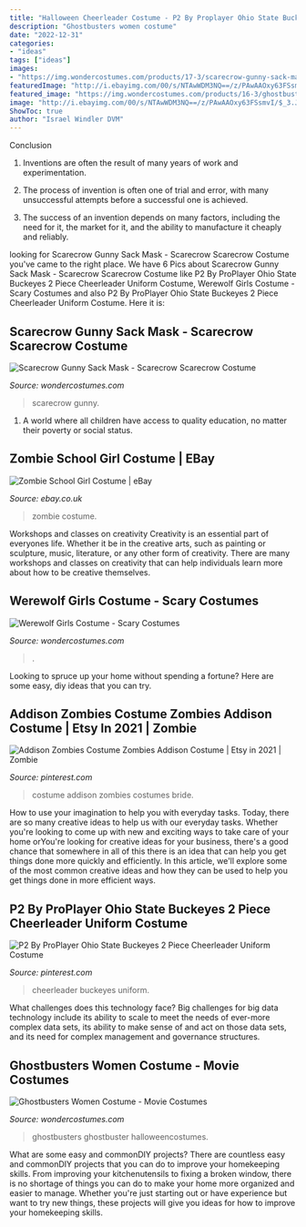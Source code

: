 ```yaml
---
title: "Halloween Cheerleader Costume - P2 By Proplayer Ohio State Buckeyes 2 Piece Cheerleader Uniform Costume"
description: "Ghostbusters women costume"
date: "2022-12-31"
categories:
- "ideas"
tags: ["ideas"]
images:
- "https://img.wondercostumes.com/products/17-3/scarecrow-gunny-sack-mask.jpg"
featuredImage: "http://i.ebayimg.com/00/s/NTAwWDM3NQ==/z/PAwAAOxy63FSsmvI/$_3.JPG?set_id=2"
featured_image: "https://img.wondercostumes.com/products/16-3/ghostbusters-women.jpg"
image: "http://i.ebayimg.com/00/s/NTAwWDM3NQ==/z/PAwAAOxy63FSsmvI/$_3.JPG?set_id=2"
ShowToc: true
author: "Israel Windler DVM"
---
```



Conclusion
1. Inventions are often the result of many years of work and experimentation.
2. The process of invention is often one of trial and error, with many unsuccessful attempts before a successful one is achieved.

3. The success of an invention depends on many factors, including the need for it, the market for it, and the ability to manufacture it cheaply and reliably.

	

		
looking for Scarecrow Gunny Sack Mask - Scarecrow Scarecrow Costume you've came to the right place. We have 6 Pics about Scarecrow Gunny Sack Mask - Scarecrow Scarecrow Costume like P2 By ProPlayer Ohio State Buckeyes 2 Piece Cheerleader Uniform Costume, Werewolf Girls Costume - Scary Costumes and also P2 By ProPlayer Ohio State Buckeyes 2 Piece Cheerleader Uniform Costume. Here it is:
		
    
## Scarecrow Gunny Sack Mask - Scarecrow Scarecrow Costume

<img loading=lazy src="https://img.wondercostumes.com/products/17-3/scarecrow-gunny-sack-mask.jpg" onerror="this.onerror=null;this.src='https://tse3.mm.bing.net/th?id=OIP.khVvVWl2SXCtz7LnNrhYTQHaKX&amp;pid=15.1';" alt="Scarecrow Gunny Sack Mask - Scarecrow Scarecrow Costume">

_Source: wondercostumes.com_

>scarecrow gunny. 

	

1. A world where all children have access to quality education, no matter their poverty or social status. 

    
## Zombie School Girl Costume | EBay

<img loading=lazy src="http://i.ebayimg.com/00/s/NTAwWDM3NQ==/z/PAwAAOxy63FSsmvI/$_3.JPG?set_id=2" onerror="this.onerror=null;this.src='https://tse4.mm.bing.net/th?id=OIP.pnwnrFKiKC_FIaW5o-7xogAAAA&amp;pid=15.1';" alt="Zombie School Girl Costume | eBay">

_Source: ebay.co.uk_

>zombie costume. 

	

Workshops and classes on creativity
Creativity is an essential part of everyones life. Whether it be in the creative arts, such as painting or sculpture, music, literature, or any other form of creativity. There are many workshops and classes on creativity that can help individuals learn more about how to be creative themselves.

    
## Werewolf Girls Costume - Scary Costumes

<img loading=lazy src="https://img.wondercostumes.com/products/17-3/girls-werewolf-costume.jpg" onerror="this.onerror=null;this.src='https://tse4.mm.bing.net/th?id=OIP.inVOLq763nT3ziW6fjauWwHaKX&amp;pid=15.1';" alt="Werewolf Girls Costume - Scary Costumes">

_Source: wondercostumes.com_

>. 

	

Looking to spruce up your home without spending a fortune? Here are some easy, diy ideas that you can try. 

    
## Addison Zombies Costume Zombies Addison Costume | Etsy In 2021 | Zombie

<img loading=lazy src="https://i.pinimg.com/736x/6c/e4/61/6ce461fd1cad02f547e4de158a499451.jpg" onerror="this.onerror=null;this.src='https://tse2.mm.bing.net/th?id=OIP.y2ZzKqW8KyO35J43aZJ22QHaLH&amp;pid=15.1';" alt="Addison Zombies Costume Zombies Addison Costume | Etsy in 2021 | Zombie">

_Source: pinterest.com_

>costume addison zombies costumes bride. 

	

How to use your imagination to help you with everyday tasks.
Today, there are so many creative ideas to help us with our everyday tasks. Whether you're looking to come up with new and exciting ways to take care of your home orYou're looking for creative ideas for your business, there's a good chance that somewhere in all of this there is an idea that can help you get things done more quickly and efficiently. In this article, we'll explore some of the most common creative ideas and how they can be used to help you get things done in more efficient ways.

    
## P2 By ProPlayer Ohio State Buckeyes 2 Piece Cheerleader Uniform Costume

<img loading=lazy src="https://i.pinimg.com/736x/87/64/a7/8764a7d9961c2e0c33faf4eba6091db8--ohio-state-buckeyes.jpg" onerror="this.onerror=null;this.src='https://tse4.mm.bing.net/th?id=OIP.du2sNhJsHZ7VuhVNt-gtXADYEg&amp;pid=15.1';" alt="P2 By ProPlayer Ohio State Buckeyes 2 Piece Cheerleader Uniform Costume">

_Source: pinterest.com_

>cheerleader buckeyes uniform. 

	

What challenges does this technology face?
Big challenges for big data technology include its ability to scale to meet the needs of ever-more complex data sets, its ability to make sense of and act on those data sets, and its need for complex management and governance structures.

    
## Ghostbusters Women Costume - Movie Costumes

<img loading=lazy src="https://img.wondercostumes.com/products/16-3/ghostbusters-women.jpg" onerror="this.onerror=null;this.src='https://tse4.mm.bing.net/th?id=OIP.twawGGlDWG88-yPYhPxikwHaKX&amp;pid=15.1';" alt="Ghostbusters Women Costume - Movie Costumes">

_Source: wondercostumes.com_

>ghostbusters ghostbuster halloweencostumes. 

	

What are some easy and commonDIY projects?
There are countless easy and commonDIY projects that you can do to improve your homekeeping skills. From improving your kitchenutensils to fixing a broken window, there is no shortage of things you can do to make your home more organized and easier to manage. Whether you're just starting out or have experience but want to try new things, these projects will give you ideas for how to improve your homekeeping skills.

